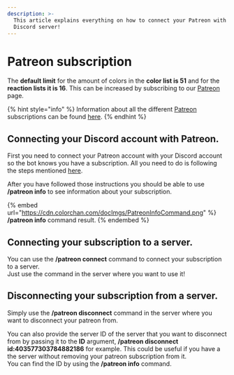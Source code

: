 ```yaml
---
description: >-
  This article explains everything on how to connect your Patreon with your
  Discord server!
---
```


# Patreon subscription

The **default limit** for the amount of colors in the **color list is 51** and for the **reaction lists it is 16**. This can be increased by subscribing to our [Patreon ](https://www.patreon.com/BrammyS)page.

{% hint style="info" %}
Information about all the different [Patreon ](https://www.patreon.com/BrammyS)subscriptions can be found [here](https://www.patreon.com/BrammyS).
{% endhint %}

## Connecting your Discord account with Patreon.

First you need to connect your Patreon account with your Discord account so the bot knows you have a subscription. All you need to do is following the steps mentioned [here](https://support.patreon.com/hc/en-us/articles/212052266-How-do-I-get-my-Discord-Rewards-).

After you have followed those instructions you should be able to use **/patreon info** to see information about your subscription.

{% embed url="https://cdn.colorchan.com/docImgs/PatreonInfoCommand.png" %}
**/patreon info** command result.
{% endembed %}

## Connecting your subscription to a server.

You can use the **/patreon connect** command to connect your subscription to a server.\
Just use the command in the server where you want to use it!

## Disconnecting your subscription from a server.

Simply use the **/patreon disconnect** command in the server where you want to disconnect your patreon from.

You can also provide the server ID of the server that you want to disconnect from by passing it to the **ID** argument, **/patreon disconnect id:403577303784882186** for example. This could be useful if you have a the server without removing your patreon subscription from it.\
You can find the ID by using the **/patreon info** command.
